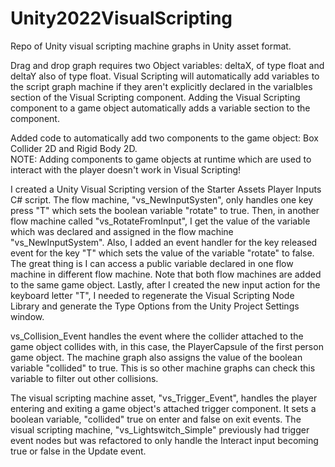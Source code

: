 # Unity2022VisualScripting
Repo of Unity visual scripting machine graphs in Unity asset format.

Drag and drop graph requires two Object variables: deltaX, of type float and deltaY also of type float.  Visual Scripting will automatically add variables to the script graph machine if they aren't explicitly declared in the varialbles section of the Visual Scripting component.  Adding the Visual Scripting component to a game object automatically adds a variable section to the component.

Added code to automatically add two components to the game object: Box Collider 2D and Rigid Body 2D.  
NOTE: Adding components to game objects at runtime which are used to interact with the player doesn't work in Visual Scripting!  

I created a Unity Visual Scripting version of the Starter Assets Player Inputs C# script.  The flow machine, "vs_NewInputSysten", only handles one key press "T" which sets the boolean variable "rotate" to true.  Then, in another flow machine called "vs_RotateFromInput", I get the value of the variable which was declared and assigned in the flow machine "vs_NewInputSystem".  Also, I added an event handler for the key released event for the key "T" which sets the value of the variable "rotate" to false.  The great thing is I can access a public variable declared in one flow machine in different flow machine.  Note that both flow machines are added to the same game object.  Lastly, after I created the new input action for the keyboard letter "T",  I needed to regenerate the Visual Scripting Node Library and generate the Type Options from the Unity Project Settings window.  

vs_Collision_Event handles the event where the collider attached to the game object collides with, in this case, the PlayerCapsule of the first person game object.  The machine graph also assigns the value of the boolean variable "collided" to true.  This is so other machine graphs can check this variable to filter out other collisions.

The visual scripting machine asset, "vs_Trigger_Event", handles the player entering and exiting a game object's attached trigger component.  It sets a boolean variable, "collided" true on enter and false on exit events.  The visual scripting machine, "vs_Lightswitch_Simple" previously had trigger event nodes but was refactored to only handle the Interact input becoming true or false in the Update event.
